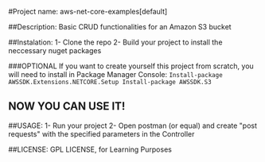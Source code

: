 #Project name: aws-net-core-examples[default]

##Description: 
Basic CRUD functionalities for an Amazon S3 bucket

##Instalation:
  1- Clone the repo
  2- Build your project to install the neccessary nuget packages

###OPTIONAL 
  If you want to create yourself this project from scratch, you will need to install in Package Manager Console:
	```Install-package AWSSDK.Extensions.NETCORE.Setup
	   Install-package AWSSDK.S3```
  
## NOW YOU CAN USE IT!

##USAGE:
  1- Run your project
  2- Open postman (or equal) and create "post requests" with the specified parameters in the Controller

##LICENSE:
  GPL LICENSE, for Learning Purposes
 
 
  
  

